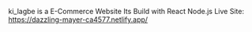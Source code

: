 ki_lagbe is a E-Commerce Website
 Its Build with React Node.js
 Live Site:  https://dazzling-mayer-ca4577.netlify.app/
